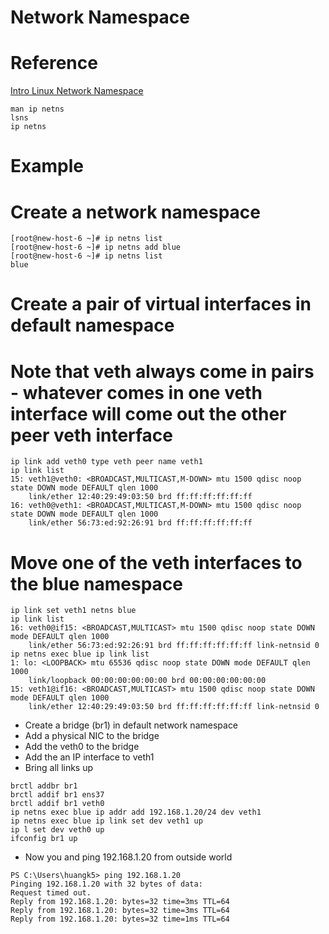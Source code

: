 # Network Namespace
# Reference
[Intro Linux Network Namespace](https://blog.scottlowe.org/2013/09/04/introducing-linux-network-namespaces/)
```
man ip netns
lsns
ip netns
```
# Example
# Create a network namespace
```
[root@new-host-6 ~]# ip netns list
[root@new-host-6 ~]# ip netns add blue
[root@new-host-6 ~]# ip netns list
blue
```

# Create a pair of virtual interfaces in default namespace
# Note that veth always come in pairs - whatever comes in one veth interface will come out the other peer veth interface
```
ip link add veth0 type veth peer name veth1
ip link list
15: veth1@veth0: <BROADCAST,MULTICAST,M-DOWN> mtu 1500 qdisc noop state DOWN mode DEFAULT qlen 1000
    link/ether 12:40:29:49:03:50 brd ff:ff:ff:ff:ff:ff
16: veth0@veth1: <BROADCAST,MULTICAST,M-DOWN> mtu 1500 qdisc noop state DOWN mode DEFAULT qlen 1000
    link/ether 56:73:ed:92:26:91 brd ff:ff:ff:ff:ff:ff
```
# Move one of the veth interfaces to the blue namespace
```
ip link set veth1 netns blue
ip link list
16: veth0@if15: <BROADCAST,MULTICAST> mtu 1500 qdisc noop state DOWN mode DEFAULT qlen 1000
    link/ether 56:73:ed:92:26:91 brd ff:ff:ff:ff:ff:ff link-netnsid 0
ip netns exec blue ip link list
1: lo: <LOOPBACK> mtu 65536 qdisc noop state DOWN mode DEFAULT qlen 1000
    link/loopback 00:00:00:00:00:00 brd 00:00:00:00:00:00
15: veth1@if16: <BROADCAST,MULTICAST> mtu 1500 qdisc noop state DOWN mode DEFAULT qlen 1000
    link/ether 12:40:29:49:03:50 brd ff:ff:ff:ff:ff:ff link-netnsid 0
```

- Create a bridge (br1) in default network namespace 
- Add a physical NIC to the bridge 
- Add the veth0 to the bridge 
- Add the an IP interface to veth1
- Bring all links up 
```
brctl addbr br1
brctl addif br1 ens37
brctl addif br1 veth0
ip netns exec blue ip addr add 192.168.1.20/24 dev veth1
ip netns exec blue ip link set dev veth1 up
ip l set dev veth0 up
ifconfig br1 up
```
- Now you and ping 192.168.1.20 from outside world
```
PS C:\Users\huangk5> ping 192.168.1.20
Pinging 192.168.1.20 with 32 bytes of data:
Request timed out.
Reply from 192.168.1.20: bytes=32 time=3ms TTL=64
Reply from 192.168.1.20: bytes=32 time=3ms TTL=64
Reply from 192.168.1.20: bytes=32 time=1ms TTL=64

```
